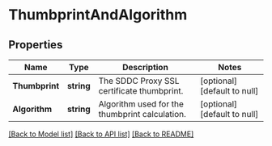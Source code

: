 # ThumbprintAndAlgorithm

## Properties
Name | Type | Description | Notes
------------ | ------------- | ------------- | -------------
**Thumbprint** | **string** | The SDDC Proxy SSL certificate thumbprint. | [optional] [default to null]
**Algorithm** | **string** | Algorithm used for the thumbprint calculation. | [optional] [default to null]

[[Back to Model list]](../README.md#documentation-for-models) [[Back to API list]](../README.md#documentation-for-api-endpoints) [[Back to README]](../README.md)


